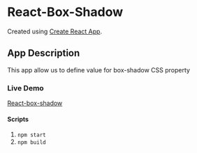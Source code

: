# React-Box-Shadow

Created using [Create React App](https://github.com/facebook/create-react-app).

## App Description

This app allow us to define value for box-shadow CSS property

### Live Demo

[React-box-shadow](https://harshk341.github.io/react-box-shadow/)

#### Scripts

1. `npm start`
2. `npm build`
